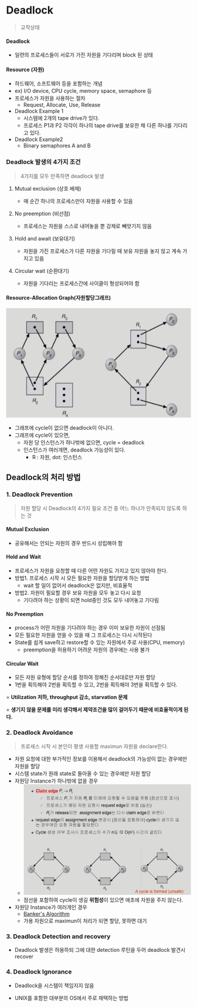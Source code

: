 # Deadlock

> 교착상태

#### Deadlock

- 일련의 프로세스들이 서로가 가진 자원을 기다리며 block 된 상태

#### Resource (자원)

- 하드웨어, 소프트웨어 등을 포함하는 개념
- ex) I/O device, CPU cycle, memory space, semaphore 등
- 프로세스가 자원을 사용하는 절차
  - Request, Allocate, Use, Release
- Deadlock Example 1
  - 시스템에 2개의 tape drive가 있다.
  - 프로세스 P1과 P2 각각이 하나의 tape drive를 보유한 채 다른 하나를 기다리고 있다.
- Deadlock Example2
  - Binary semaphores A and B



### Deadlock 발생의 4가지 조건

> 4가지를 모두 만족하면 deadlock 발생

1. Mutual exclusion (상호 배제)
   - 매 순간 하나의 프로세스만이 자원을 사용할 수 있음

2. No preemption (비선점)
   - 프로세스는 자원을 스스로 내어놓을 뿐 강제로 빼앗기지 않음

3. Hold and await (보유대기)
   - 자원을 가진 프로세스가 다른 자원을 기다릴 때 보유 자원을 놓지 않고 계속 가지고 있음

4. Circular wait (순환대기)
   - 자원을 기다리는 프로세스간에 사이클이 형성되어야 함



#### Resource-Allocation Graph(자원할당그래프)

![resource-allocation-graph](7장.assets/resource-allocation-graph.png)

- 그래프에 cycle이 없으면 deadlock이 아니다.
- 그래프에 cycle이 있으면,
  - 자원 당 인스턴스가 하나밖에 없으면, cycle = deadlock
  - 인스턴스가 여러개면, deadlock 가능성이 있다.
    - R : 자원, dot: 인스턴스



## Deadlock의 처리 방법

### 1. Deadlock Prevention

> 자원 할당 시 Deadlock의 4가지 필요 조건 중 어느 하나가 만족되지 않도록 하는 것

#### Mutual Exclusion

- 공유해서는 안되는 자원의 경우 반드시 성립해야 함

#### Hold and Wait

- 프로세스가 자원을 요청할 때 다른 어떤 자원도 가지고 있지 않아야 한다.
- 방법1. 프로세스 시작 시 모든 필요한 자원을 할당받게 하는 방법
  - wait 할 일이 없어서 deadlock은 없지만, 비효율적
- 방법2. 자원이 필요할 경우 보유 자원을 모두 놓고 다시 요청
  - 기다려야 하는 상황이 되면 hold중인 것도 모두 내어놓고 기다림

#### No Preemption

- process가 어떤 자원을 기다려야 하는 경우 이미 보유한 자원이 선점됨
- 모든 필요한 자원을 얻을 수 있을 때 그 프로세스는 다시 시작된다
- State를 쉽게 save하고 restore할 수 있는 자원에서 주로 사용(CPU, memory)
  - preemption을 허용하기 어려운 자원의 경우에는 사용 불가

#### Circular Wait

- 모든 자원 유형에 할당 순서를 정하여 정해진 순서대로만 자원 할당
- 1번을 획득해야 2번을 획득할 수 있고, 2번을 획득해야 3번을 획득할 수 있다.

= **Utilization 저하, throughput 감소, starvation 문제**

= **생기지 않을 문제를 미리 생각해서 제약조건을 많이 걸어두기 때문에 비효율적이게 된다.**



### 2. Deadlock Avoidance

> 프로세스 시작 시 본인이 평생 사용할 maximun 자원을 declare한다.

- 자원 요청에 대한 부가적인 정보를 이용해서 deadlock의 가능성이 없는 경우에만 자원을 할당
- 시스템 state가 원래 state로 돌아올 수 있는 경우에만 자원 할당
- 자원당 Instance가 하나밖에 없을 경우
  - ![resource-allocation-graph-algorithm](7장.assets/resource-allocation-graph-algorithm.png)
  - 점선을 포함하여 cycle이 생길 **위험성**이 있으면 애초에 자원을 주지 않는다.
- 자원당 Instance가 여러개인 경우
  - [Banker's Algorithm](https://en.wikipedia.org/wiki/Banker%27s_algorithm)
  - 가용 자원으로 maximun이 처리가 되면 할당, 못하면 대기

### 3. Deadlock Detection and recovery

- Deadlock 발생은 허용하되 그에 대한 detection 루틴을 두어 deadlock 발견시 recover

### 4. Deadlock Ignorance

- Deadlock을 시스템이 책임지지 않음

- UNIX를 포함한 대부분의 OS에서 주로 채택하는 방법